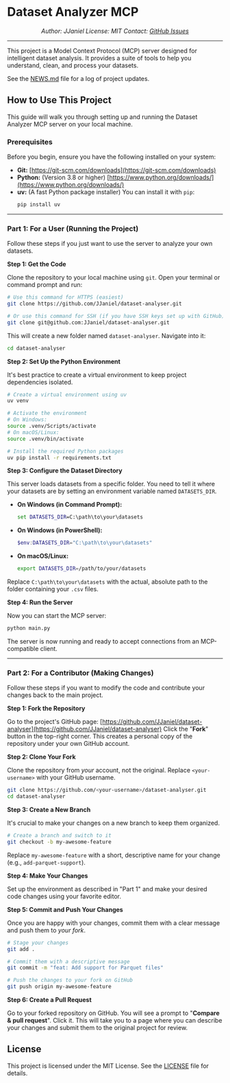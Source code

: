 # Dataset Analyzer MCP

<div align="center">

*Author: JJaniel*
*License: MIT*
*Contact: [GitHub Issues](https://github.com/JJaniel/dataset-analyser/issues)*

</div>

---


This project is a Model Context Protocol (MCP) server designed for intelligent dataset analysis. It provides a suite of tools to help you understand, clean, and process your datasets.

See the [NEWS.md](NEWS.md) file for a log of project updates.

## How to Use This Project

This guide will walk you through setting up and running the Dataset Analyzer MCP server on your local machine.

### Prerequisites

Before you begin, ensure you have the following installed on your system:
*   **Git:** [https://git-scm.com/downloads](https://git-scm.com/downloads)
*   **Python:** (Version 3.8 or higher) [https://www.python.org/downloads/](https://www.python.org/downloads/)
*   **uv:** (A fast Python package installer) You can install it with `pip`:
    ```bash
    pip install uv
    ```

---

### Part 1: For a User (Running the Project)

Follow these steps if you just want to use the server to analyze your own datasets.

**Step 1: Get the Code**

Clone the repository to your local machine using `git`. Open your terminal or command prompt and run:

```bash
# Use this command for HTTPS (easiest)
git clone https://github.com/JJaniel/dataset-analyser.git

# Or use this command for SSH (if you have SSH keys set up with GitHub)
git clone git@github.com:JJaniel/dataset-analyser.git
```
This will create a new folder named `dataset-analyser`. Navigate into it:
```bash
cd dataset-analyser
```

**Step 2: Set Up the Python Environment**

It's best practice to create a virtual environment to keep project dependencies isolated.

```bash
# Create a virtual environment using uv
uv venv

# Activate the environment
# On Windows:
source .venv/Scripts/activate
# On macOS/Linux:
source .venv/bin/activate

# Install the required Python packages
uv pip install -r requirements.txt
```

**Step 3: Configure the Dataset Directory**

This server loads datasets from a specific folder. You need to tell it where your datasets are by setting an environment variable named `DATASETS_DIR`.

*   **On Windows (in Command Prompt):**
    ```cmd
    set DATASETS_DIR=C:\path\to\your\datasets
    ```
*   **On Windows (in PowerShell):**
    ```powershell
    $env:DATASETS_DIR="C:\path\to\your\datasets"
    ```
*   **On macOS/Linux:**
    ```bash
    export DATASETS_DIR=/path/to/your/datasets
    ```
Replace `C:\path\to\your\datasets` with the actual, absolute path to the folder containing your `.csv` files.

**Step 4: Run the Server**

Now you can start the MCP server:
```bash
python main.py
```
The server is now running and ready to accept connections from an MCP-compatible client.

---

### Part 2: For a Contributor (Making Changes)

Follow these steps if you want to modify the code and contribute your changes back to the main project.

**Step 1: Fork the Repository**

Go to the project's GitHub page: [https://github.com/JJaniel/dataset-analyser](https://github.com/JJaniel/dataset-analyser)
Click the "**Fork**" button in the top-right corner. This creates a personal copy of the repository under your own GitHub account.

**Step 2: Clone Your Fork**

Clone the repository from *your* account, not the original. Replace `<your-username>` with your GitHub username.

```bash
git clone https://github.com/<your-username>/dataset-analyser.git
cd dataset-analyser
```

**Step 3: Create a New Branch**

It's crucial to make your changes on a new branch to keep them organized.

```bash
# Create a branch and switch to it
git checkout -b my-awesome-feature
```
Replace `my-awesome-feature` with a short, descriptive name for your change (e.g., `add-parquet-support`).

**Step 4: Make Your Changes**

Set up the environment as described in "Part 1" and make your desired code changes using your favorite editor.

**Step 5: Commit and Push Your Changes**

Once you are happy with your changes, commit them with a clear message and push them to *your fork*.

```bash
# Stage your changes
git add .

# Commit them with a descriptive message
git commit -m "feat: Add support for Parquet files"

# Push the changes to your fork on GitHub
git push origin my-awesome-feature
```

**Step 6: Create a Pull Request**

Go to your forked repository on GitHub. You will see a prompt to "**Compare & pull request**". Click it. This will take you to a page where you can describe your changes and submit them to the original project for review.

## License

This project is licensed under the MIT License. See the [LICENSE](LICENSE) file for details.
